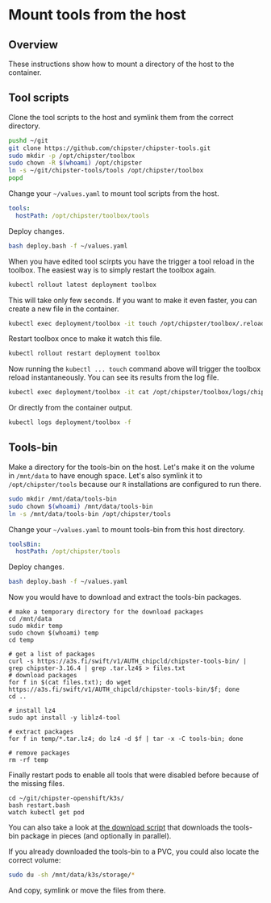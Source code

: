 # Mount tools from the host
## Overview

These instructions show how to mount a directory of the host to the container.

## Tool scripts

Clone the tool scripts to the host and symlink them from the correct directory.

```bash
pushd ~/git
git clone https://github.com/chipster/chipster-tools.git
sudo mkdir -p /opt/chipster/toolbox
sudo chown -R $(whoami) /opt/chipster
ln -s ~/git/chipster-tools/tools /opt/chipster/toolbox
popd
```

Change your `~/values.yaml` to mount tool scripts from the host.

```yaml
tools:
  hostPath: /opt/chipster/toolbox/tools
```

Deploy changes.

```bash
bash deploy.bash -f ~/values.yaml
```

When you have edited tool scirpts you have the trigger a tool reload in the toolbox. The easiest way is to simply restart the toolbox again. 

```bash
kubectl rollout latest deployment toolbox
```

This will take only few seconds. If you want to make it even faster, you can create a new file in the container.

```bash
kubectl exec deployment/toolbox -it touch /opt/chipster/toolbox/.reload/touch-me-to-reload-tools
```

Restart toolbox once to make it watch this file.

```bash
kubectl rollout restart deployment toolbox
```

Now running the `kubectl ... touch` command above will trigger the toolbox reload instantaneously. You can see its results from the log file.

```bash
kubectl exec deployment/toolbox -it cat /opt/chipster/toolbox/logs/chipster.log
```

Or directly from the container output.

```bash
kubectl logs deployment/toolbox -f
```

## Tools-bin

Make a directory for the tools-bin on the host. Let's make it on the volume in `/mnt/data` to have enough space. Let's also symlink it to `/opt/chipster/tools` because our `R` installations are configured to run there.

```bash
sudo mkdir /mnt/data/tools-bin
sudo chown $(whoami) /mnt/data/tools-bin 
ln -s /mnt/data/tools-bin /opt/chipster/tools
```

Change your `~/values.yaml` to mount tools-bin from this host directory.

```yaml
toolsBin:
  hostPath: /opt/chipster/tools
```

Deploy changes.

```bash
bash deploy.bash -f ~/values.yaml
```

Now you would have to download and extract the tools-bin packages. 

```
# make a temporary directory for the download packages
cd /mnt/data
sudo mkdir temp
sudo chown $(whoami) temp
cd temp

# get a list of packages
curl -s https://a3s.fi/swift/v1/AUTH_chipcld/chipster-tools-bin/ | grep chipster-3.16.4 | grep .tar.lz4$ > files.txt
# download packages
for f in $(cat files.txt); do wget https://a3s.fi/swift/v1/AUTH_chipcld/chipster-tools-bin/$f; done
cd ..

# install lz4
sudo apt install -y liblz4-tool

# extract packages 
for f in temp/*.tar.lz4; do lz4 -d $f | tar -x -C tools-bin; done

# remove packages
rm -rf temp
```

Finally restart pods to enable all tools that were disabled before because of the missing files.

```
cd ~/git/chipster-openshift/k3s/
bash restart.bash
watch kubectl get pod
```

You can also take a look at [the download script](https://github.com/chipster/chipster-openshift/blob/master/k3s/helm/chipster/templates/download-tools-bin-job.yaml) that downloads the tools-bin package in pieces (and optionally in parallel).

If you already downloaded the tools-bin to a PVC, you could also locate the correct volume:

```bash
sudo du -sh /mnt/data/k3s/storage/*
```

And copy, symlink or move the files from there.